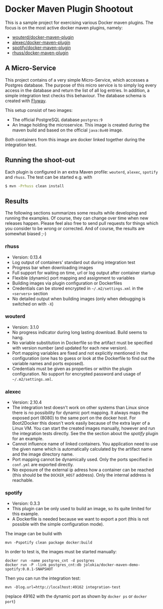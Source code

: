 # Docker Maven Plugin Shootout

 This is a sample project for exercising various Docker maven plugins. The focus is on the
 most active docker maven plugins, namely:

 * [wouterd/docker-maven-plugin](https://github.com/wouterd/docker-maven-plugin)
 * [alexec/docker-maven-plugin](https://github.com/alexec/docker-maven-plugin)
 * [spotify/docker-maven-plugin](https://github.com/spotify/docker-maven-plugin)
 * [rhuss/docker-maven-plugin](https://github.com/rhuss/docker-maven-plugin)

## A Micro-Service

This project contains of a very simple Micro-Service, which accesses a Postgres database. The purpose of
this micro service is to simply log every access in the database and return the list of all log entries. In
addition, a simple integration test checks this behaviour. The database schema is created with [Flyway](http://flywaydb.org/).

This setup consist of two images:

* The official PostgreSQL database `postgres:9`
* An Image holding the microservice. This image is created during the maven build and based on the official `java:8u40` image.

Both containers from this image are docker linked together during the integration test.

## Running the shoot-out

Each plugin is configured in an extra Maven profile: `wouterd`, `alexec`, `spotify` and `rhuss`. The test can be started
e.g. with

````bash
$ mvn -Prhuss clean install
````

## Results

The following sections summarizes some results while developing and running the examples. Of course, they can change over time when new releases happen.
Please feel also free to send pull requests for things which you consider to be wrong or corrected. And of course, the results
are somewhat biased ;-)

### rhuss

* Version: 0.13.4
* Log output of containers' standard out during integration test
* Progress bar when downloading images
* Full support for waiting on time, url or log output after container startup
* Flexible (dynamic) port mapping and assignment to variables
* Building images via plugin configuration or Dockerfiles
* Credentials can be stored encrypted in `~/.m2/settings.xml` in the `<servers>` section
* No detailed output when building images (only when debugging is switched on with `-X`)

### wouterd

* Version: 3.1.0
* No progress indicator during long lasting download. Build seems to hang.
* No variable substitution in Dockerfile so the artifact must be specified with version number
  (and updated for each new version).
* Port mapping variables are fixed and not explicitly mentioned in the configuration (one has to guess or look at
  the Dockerfile to find out the variable names and ports exposed).
* Credentials must be given as properties or within the plugin configuration. No support for encrypted password and usage
  of `~/.m2/settings.xml`.

### alexec

* Version: 2.10.4
* The integration test doesn't work on other systems than Linux since there is no possibility
  for dynamic port mapping. It always maps the exposed port (8080) to the same port on the
  docker host. For Boot2Docker this doesn't work easily because of the extra layer of a Linux VM.
  You can start the created images manually, however and run the integration tests directly. See the
  the section about the *spotify* plugin for an example.
* Cannot influence name of linked containers. You application need to use the given name which
  is automatically calculated by the artifact name and the image directory name.
* Port mapping cannot be dynamically used. Only the ports specified in `conf.yml` are exported
  directly.
* No exposure of the external ip adress how a container can be reached (this should be the `DOCKER_HOST` address). 
  Only the internal address is reachable.

### spotify

* Version: 0.3.3
* This plugin can be only used to build an image, so its quite limited for this example.
* A Dockerfile is needed because we want to export a port (this is not possible with the simple configuration mode).

The image can be build with

````
mvn -Pspotify clean package docker:build
````

In order to test is, the images must be started manually:

````
docker run -name postgres_cnt -d postgres
docker run -P -link postgres_cnt:db jolokia/docker-maven-demo-spotify:0.0.1-SNAPSHOT
`````

Then you can run the integration test:

````
mvn -Dlog.url=http://localhost:49162 integration-test
````

(replace 49162 with the dynamic port as shown by `docker ps` or `docker port`)

